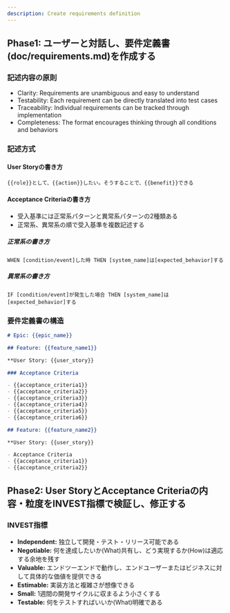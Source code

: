 ```yaml
---
description: Create requirements definition
---
```


## Phase1: ユーザーと対話し、要件定義書(doc/requirements.md)を作成する

### 記述内容の原則

- Clarity: Requirements are unambiguous and easy to understand
- Testability: Each requirement can be directly translated into test cases
- Traceability: Individual requirements can be tracked through implementation
- Completeness: The format encourages thinking through all conditions and behaviors

### 記述方式
#### User Storyの書き方
```
{{role}}として、{{action}}したい。そうすることで、{{benefit}}できる
```

#### Acceptance Criteriaの書き方
- 受入基準には正常系パターンと異常系パターンの2種類ある
- 正常系、異常系の順で受入基準を複数記述する

##### 正常系の書き方
```
WHEN [condition/event]した時 THEN [system_name]は[expected_behavior]する
```

##### 異常系の書き方
```
IF [condition/event]が発生した場合 THEN [system_name]は[expected_behavior]する
```

### 要件定義書の構造

```markdown
# Epic: {{epic_name}}

## Feature: {{feature_name1}}

**User Story: {{user_story}}

### Acceptance Criteria

- {{acceptance_criteria1}}
- {{acceptance_criteria2}}
- {{acceptance_criteria3}}
- {{acceptance_criteria4}}
- {{acceptance_criteria5}}
- {{acceptance_criteria6}}

## Feature: {{feature_name2}}

**User Story: {{user_story}}

- Acceptance Criteria
- {{acceptance_criteria1}}
- {{acceptance_criteria2}}
```

## Phase2: User StoryとAcceptance Criteriaの内容・粒度をINVEST指標で検証し、修正する

### INVEST指標

- **Independent:** 独立して開発・テスト・リリース可能である
- **Negotiable:** 何を達成したいか(What)共有し、どう実現するか(How)は適応する余地を残す
- **Valuable:** エンドツーエンドで動作し、エンドユーザーまたはビジネスに対して具体的な価値を提供できる
- **Estimable:** 実装方法と複雑さが想像できる
- **Small:** 1週間の開発サイクルに収まるよう小さくする
- **Testable:** 何をテストすればいいか(What)明確である
